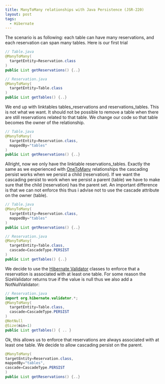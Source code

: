 ```yaml
---
title: ManyToMany relationships with Java Persistence (JSR-220)
layout: post
tags:
  - Hibernate
---
```

The scenario is as following: each table can have many reservations, and each reservation can span many tables. Here is our first trial

```java 
// Table.java
@ManyToMany( 
  targetEntity=Reservation.class 
)
public List getReservations() {..}

// Reservation.java  
@ManyToMany(   
  targetEntity=Table.class
)
public List getTables() {..}
```

We end up with linktables tables_reservations and reservations_tables. This is not what we want. It should not be possible to remove a table when there are still reservations related to that table. We change our code so that table becomes the owner of the relationship.

```java  
// Table.java
@ManyToMany( 
  targetEntity=Reservation.class, 
  mappedBy="tables"
) 
public List getReservations() {..}
```

Allright, now we only have the linktable reservations_tables. Exactly the same as we experienced with [OneToMany](http://www.timvw.be/onetomany-relationships-with-java-persistence-jsr220/) relationships the cascading persist works when we persist a child (reservation). If we want the cascading persist to work when we persist a parent (table) we have to make sure that the child (reservation) has the parent set. An important difference is that we can not enforce this thus i advise not to use the cascade attribute on the owner (table).

```java
// Table.java
@ManyToMany(  
  targetEntity=Reservation.class,   
  mappedBy="tables"
) 
public List getReservations() {..}

// Reservation.java
@ManyToMany( 
  targetEntity=Table.class,
  cascade=CascadeType.PERSIST
)
public List getTables() {..}
```

We decide to use the [Hibernate Validator](http://www.hibernate.org/hib_docs/annotations/reference/en/html/validator.html) classes to enforce that a reservation is associated with at least one table. For some reason the SizeValidator returns true if the value is null thus we also add a NotNullValidator:

```java
// Reservation.java
import org.hibernate.validator.*;
@ManyToMany( 
  targetEntity=Table.class,  
  cascade=CascadeType.PERSIST 
) 
@NotNull
@Size(min=1)
public List getTables() { .. }
```

Ok, this allows us to enforce that reservations are always associated with at least one table. We decide to allow cascading persist on the parent.

```java
@ManyToMany(  
targetEntity=Reservation.class,  
mappedBy="tables",   
cascade=CascadeType.PERSIST
) 
public List getReservations() {..}
```
